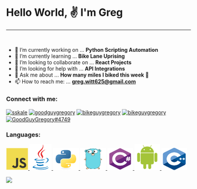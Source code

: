 <h1 align="left">Hello World, ✌ I'm Greg</h1>
<hr>

&nbsp;
&nbsp;

- 🔭 I’m currently working on ... **Python Scripting Automation** 
- 🌱 I’m currently learning ... **Bike Lane Uprising**
- 👯 I’m looking to collaborate on ... **React Projects**
- 🤔 I’m looking for help with ... **API Integrations**
- 💬 Ask me about ... **How many miles I biked this week** :rocket:
- 📫 How to reach me: ... **greg.witt625@gmail.com**

<p align="left">
<h3 align="left">Connect with me:</h3>
<a href="https://www.codewars.com/users/GoodGuyGregory" target="blank"><img align="center" src="https://cdn.jsdelivr.net/npm/simple-icons@3.0.1/icons/codewars.svg" alt="sskale" height="35" width="35" /></a>
<a href="https://www.leetcode.com/goodguygregory" target="blank"><img align="center" src="https://cdn.jsdelivr.net/npm/simple-icons@3.0.1/icons/leetcode.svg" alt="goodguygregory" height="35" width="35" /></a>
<a href="https://www.instagram.com/bikeguygregory/" target="blank"><img align="center" src="https://cdn.jsdelivr.net/npm/simple-icons@3.0.1/icons/instagram.svg" alt="bikeguygregory" height="35" width="35" /></a>
<a href="https://open.spotify.com/user/1269693776?si=Zevz2sKBT9-0XkrTaDbXFw" target="blank"><img align="center" src="https://cdn.jsdelivr.net/npm/simple-icons@3.0.1/icons/spotify.svg" alt="bikeguygregory" height="35" width="35" /></a>
<a href="https://discord.gg/yBYhtf5w" target="blank"><img align="center" src="https://cdn.jsdelivr.net/npm/simple-icons@3.0.1/icons/discord.svg" alt="GoodGuyGregory#4749" height="35" width="35" /></a>


</p>

<h3 align="left">Languages:</h3>
<p align="left"><a href="https://www.javascript.com/" target="_blank"> <img src="https://raw.githubusercontent.com/devicons/devicon/master/icons/javascript/javascript-original.svg" alt="javascript" width="60" height="60"/>
<a href="https://www.java.com" target="_blank"> <img src="https://raw.githubusercontent.com/devicons/devicon/master/icons/java/java-original.svg" alt="java" width="60" height="70"/><a href="https://www.python.org" target="_blank"> <img src="https://raw.githubusercontent.com/devicons/devicon/master/icons/python/python-original.svg" alt="python" width="70" height="60"/> </a><a href="https://golang.org/" target="_blank"> <img src="https://raw.githubusercontent.com/devicons/devicon/master/icons/go/go-original.svg" alt="golang" width="70" height="60"/> </a> </a> <a href="https://docs.microsoft.com/en-us/dotnet/csharp/getting-started/" target="_blank">
  <img src="https://raw.githubusercontent.com/devicons/devicon/master/icons/csharp/csharp-original.svg" alt="c#" width="70" height="60"/> <a href="https://kotlinlang.org" target="_blank"><img src="https://raw.githubusercontent.com/devicons/devicon/master/icons/android/android-original.svg" alt="kotlin" width="70" height="70"/> </a><a href="https://www.cplusplus.com/" target="_blank"> <img src="https://raw.githubusercontent.com/devicons/devicon/master/icons/cplusplus/cplusplus-original.svg" alt="cplusplus" width="70" height="60"/> 
</p>

<p><img align="center" src="https://www.codewars.com/users/GoodGuyGregory/badges/large" /> </p>

<br>


<!--
**GoodGuyGregory/GoodGuyGregory** is a ✨ _special_ ✨ repository because its `README.md` (this file) appears on your GitHub profile.

Here are some ideas to get you started:

- 🔭 I’m currently working on ... **Harvest Tychoon 
- 🌱 I’m currently learning ... **MEAN Stack**
- 👯 I’m looking to collaborate on ... **Code_Wars Katas**
- 🤔 I’m looking for help with ... **GO Lang**
- 💬 Ask me about ... **How Many Miles I biked this week** :rocket:
- 📫 How to reach me: ... **greg.witt625@gmail.com**

- ⚡ Fun fact: ...



-->
